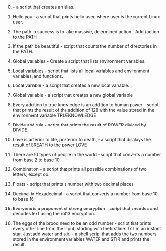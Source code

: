 0. <o> -  a script that creates an alias.
1. Hello you - a script that prints hello user, where user is the current Linux user.
2. The path to success is to take massive, determined action - Add /action to the PATH
3. If the path be beautiful -  script that counts the number of directories in the PATH.
4. Global variables - Create a script that lists environment variables.
5. Local variables - script that lists all local variables and environment variables, and functions.
6. Local variable - a script that creates a new local variable.
7. Global variable - a script that creates a new global variable.
8. Every addition to true knowledge is an addition to human power - script that prints the result of the addition of 128 with the value stored in the environment variable TRUEKNOWLEDGE









9. Divide and rule - script that prints the result of POWER divided by DIVIDE                                          
10. Love is anterior to life, posterior to death, - a script that displays the result of BREATH to the power LOVE      
11. There are 10 types of people in the world - script that converts a number from base 2 to base 10.                  
12. Combination - a script that prints all possible combinations of two letters, except oo.                            
13. Floats - script that prints a number with two decimal places                                     
14. Decimal to Hexadecimal - a script that converts a number from base 10 to base 16.                                  
15. Everyone is a proponent of strong encryption - script that encodes and decodes text using the rot13 encryption.                               
16. The eggs of the brood need to be an odd number - script that prints every other line from the input, starting with
thefirstline.                                           17. I'm an instant star. Just add water and stir. - a shell script that adds the two numbers stored in the environment
variables WATER and STIR and prints the result.
